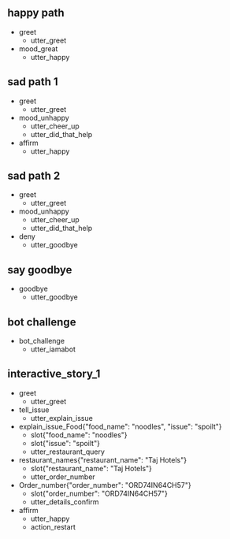 ## happy path
* greet
  - utter_greet
* mood_great
  - utter_happy

## sad path 1
* greet
  - utter_greet
* mood_unhappy
  - utter_cheer_up
  - utter_did_that_help
* affirm
  - utter_happy

## sad path 2
* greet
  - utter_greet
* mood_unhappy
  - utter_cheer_up
  - utter_did_that_help
* deny
  - utter_goodbye

## say goodbye
* goodbye
  - utter_goodbye

## bot challenge
* bot_challenge
  - utter_iamabot

## interactive_story_1
* greet
    - utter_greet
* tell_issue
    - utter_explain_issue
* explain_issue_Food{"food_name": "noodles", "issue": "spoilt"}
    - slot{"food_name": "noodles"}
    - slot{"issue": "spoilt"}
    - utter_restaurant_query
* restaurant_names{"restaurant_name": "Taj Hotels"}
    - slot{"restaurant_name": "Taj Hotels"}
    - utter_order_number
* Order_number{"order_number": "ORD74IN64CH57"}
    - slot{"order_number": "ORD74IN64CH57"}
    - utter_details_confirm
* affirm
    - utter_happy
    - action_restart
